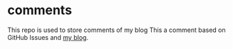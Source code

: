 # comments
  This repo is used to store comments of my blog
This a  comment based on GitHub Issues and [my blog](http://charleslxa.github.io/).
